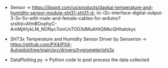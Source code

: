- Sensor -> 
      https://ibspot.com/us/products/daokai-temperature-and-humidity-sensor-module-sht31-sht31-d-        iic-i2c-interface-digital-output-3-3v-5v-with-male-and-female-cables-for-arduino?                  srsltid=AfmBOophyC-AmMjAfykLM_NONyc7onrUxTOD3dMuAHtQMkcQHhaIokyc

- SHT3x Temperature and Humidity Sensor Driver by Senserion ->
       https://github.com/PX4/PX4-Autopilot/tree/main/src/drivers/hygrometer/sht3x
  
- DataPlotting.py -> Python code to post process the data collected

